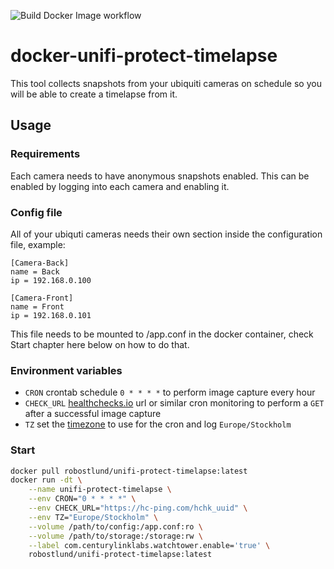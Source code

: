 ![Build Docker Image workflow](https://github.com/robinostlund/docker-unifi-protect-timelapse/actions/workflows/docker-build.yml/badge.svg)

# docker-unifi-protect-timelapse
This tool collects snapshots from your ubiquiti cameras on schedule so you will be able to create a timelapse from it.

## Usage

### Requirements
Each camera needs to have anonymous snapshots enabled. This can be enabled by logging into each camera and enabling it.

### Config file
All of your ubiquti cameras needs their own section inside the configuration file, example:
```
[Camera-Back]
name = Back
ip = 192.168.0.100

[Camera-Front]
name = Front
ip = 192.168.0.101
```
This file needs to be mounted to /app.conf in the docker container, check Start chapter here below on how to do that.

### Environment variables
* `CRON` crontab schedule `0 * * * *` to perform image capture every hour
* `CHECK_URL` [healthchecks.io](https://healthchecks.io) url or similar cron monitoring to perform a `GET` after a successful image capture
* `TZ` set the [timezone](https://en.wikipedia.org/wiki/List_of_tz_database_time_zones) to use for the cron and log `Europe/Stockholm`

### Start
```sh
docker pull robostlund/unifi-protect-timelapse:latest
docker run -dt \
    --name unifi-protect-timelapse \
    --env CRON="0 * * * *" \
    --env CHECK_URL="https://hc-ping.com/hchk_uuid" \
    --env TZ="Europe/Stockholm" \
    --volume /path/to/config:/app.conf:ro \
    --volume /path/to/storage:/storage:rw \
    --label com.centurylinklabs.watchtower.enable='true' \
    robostlund/unifi-protect-timelapse:latest
```